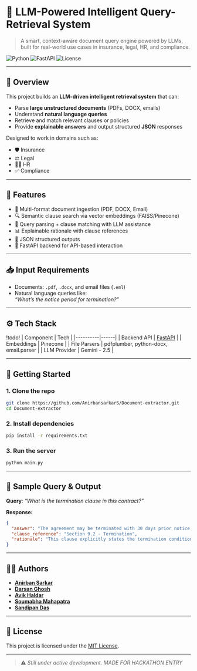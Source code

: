 # 🤖 LLM-Powered Intelligent Query-Retrieval System

> A smart, context-aware document query engine powered by LLMs, built for real-world use cases in insurance, legal, HR, and compliance.

![Python](https://img.shields.io/badge/python-3.10%2B-blue.svg)
![FastAPI](https://img.shields.io/badge/FastAPI-API-green)
![License](https://img.shields.io/badge/license-MIT-lightgrey)

---

## 🧠 Overview

This project builds an **LLM-driven intelligent retrieval system** that can:
- Parse **large unstructured documents** (PDFs, DOCX, emails)
- Understand **natural language queries**
- Retrieve and match relevant clauses or policies
- Provide **explainable answers** and output structured **JSON** responses

Designed to work in domains such as:
- 🛡 Insurance
- ⚖️ Legal
- 🧑‍💼 HR
- ✅ Compliance

---

## 🔧 Features

- 📄 Multi-format document ingestion (PDF, DOCX, Email)
- 🔍 Semantic clause search via vector embeddings (FAISS/Pinecone)
- 🤖 Query parsing + clause matching with LLM assistance
- 📊 Explainable rationale with clause references
- 🧾 JSON structured outputs
- 🚀 FastAPI backend for API-based interaction

---

## 📥 Input Requirements

- Documents: `.pdf`, `.docx`, and email files (`.eml`)
- Natural language queries like:  
  _“What’s the notice period for termination?”_

---

## ⚙️ Tech Stack
   !todo!
| Component | Tech |
|----------|------|
| Backend API | [FastAPI](https://fastapi.tiangolo.com/) |
| Embeddings | Pinecone |
| File Parsers | pdfplumber, python-docx, email.parser |
| LLM Provider | Gemini - 2.5 |

---

## 🚀 Getting Started

### 1. Clone the repo
```bash
git clone https://github.com/AnirbansarkarS/Document-extractor.git
cd Document-extractor
```

### 2. Install dependencies
```bash
pip install -r requirements.txt
```

### 3. Run the server
```bash
python main.py
```

---

## 📌 Sample Query & Output

**Query**: _“What is the termination clause in this contract?”_

**Response:**
```json
{
  "answer": "The agreement may be terminated with 30 days prior notice by either party.",
  "clause_reference": "Section 9.2 - Termination",
  "rationale": "This clause explicitly states the termination conditions and required notice period."
}
```

---

## 👨‍💻 Authors

- **[Anirban Sarkar](https://github.com/AnirbansarkarS)**
- **[Darsan Ghosh](https://github.com/XpolioN2005)**
- **[Avik Haldar](https://github.com/avikhaldar833-a11y)**
- **[Soumabha Mahapatra](https://github.com/TechEruption)**
- **[Sandipan Das](https://github.com/Sandipan-developer)**
---

## 📄 License

This project is licensed under the [MIT License](LICENSE).

---

> ⚠️ *Still under active development. MADE FOR HACKATHON ENTRY*
